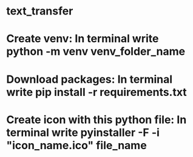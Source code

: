 # text_transfer

# Create venv: In terminal write python -m venv venv_folder_name 

# Download packages: In terminal write pip install -r requirements.txt

# Create icon with this python file: In terminal write pyinstaller -F -i "icon_name.ico" file_name
  

